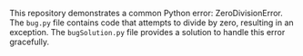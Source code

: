 This repository demonstrates a common Python error: ZeroDivisionError. The `bug.py` file contains code that attempts to divide by zero, resulting in an exception. The `bugSolution.py` file provides a solution to handle this error gracefully.